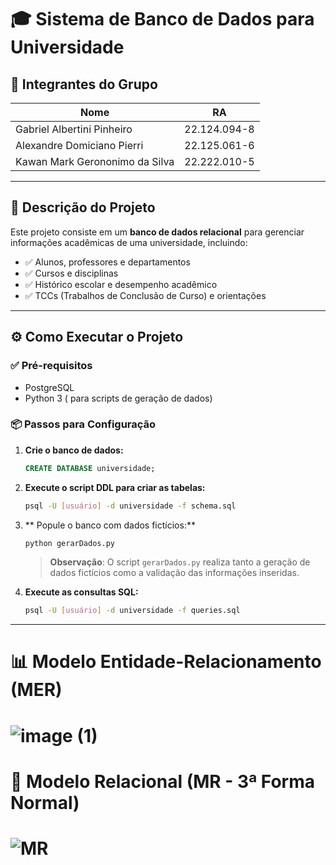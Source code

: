 # 🎓 Sistema de Banco de Dados para Universidade

## 👥 Integrantes do Grupo

| Nome                                  | RA             |
|---------------------------------------|----------------|
| Gabriel Albertini Pinheiro           | 22.124.094-8   |
| Alexandre Domiciano Pierri           | 22.125.061-6   |
| Kawan Mark Gerononimo da Silva       | 22.222.010-5   |

---

## 📌 Descrição do Projeto

Este projeto consiste em um **banco de dados relacional** para gerenciar informações acadêmicas de uma universidade, incluindo:

- ✅ Alunos, professores e departamentos  
- ✅ Cursos e disciplinas  
- ✅ Histórico escolar e desempenho acadêmico  
- ✅ TCCs (Trabalhos de Conclusão de Curso) e orientações  

---

## ⚙️ Como Executar o Projeto

### ✅ Pré-requisitos

- PostgreSQL  
- Python 3 ( para scripts de geração de dados)

### 📦 Passos para Configuração

1. **Crie o banco de dados:**

    ```sql
    CREATE DATABASE universidade;
    ```

2. **Execute o script DDL para criar as tabelas:**

    ```bash
    psql -U [usuário] -d universidade -f schema.sql
    ```

3. ** Popule o banco com dados fictícios:**

    ```bash
    python gerarDados.py
    ```

   > **Observação**: O script `gerarDados.py` realiza tanto a geração de dados fictícios como a validação das informações inseridas.


4. **Execute as consultas SQL:**

    ```bash
    psql -U [usuário] -d universidade -f queries.sql
    ```

---

# 📊 Modelo Entidade-Relacionamento (MER)
# ![image (1)](https://github.com/user-attachments/assets/0df05408-86db-4703-b3a8-27fc81d3c62d)



# 🧩 Modelo Relacional (MR - 3ª Forma Normal)
# ![MR](https://github.com/user-attachments/assets/93b0c1c6-3ae5-41f7-a9c6-f65cec99f372)




